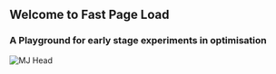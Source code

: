 ## Welcome to Fast Page Load

### A Playground for early stage experiments in optimisation

![MJ Head](http://www.fastpageload.online/matthew-johnson.png)

